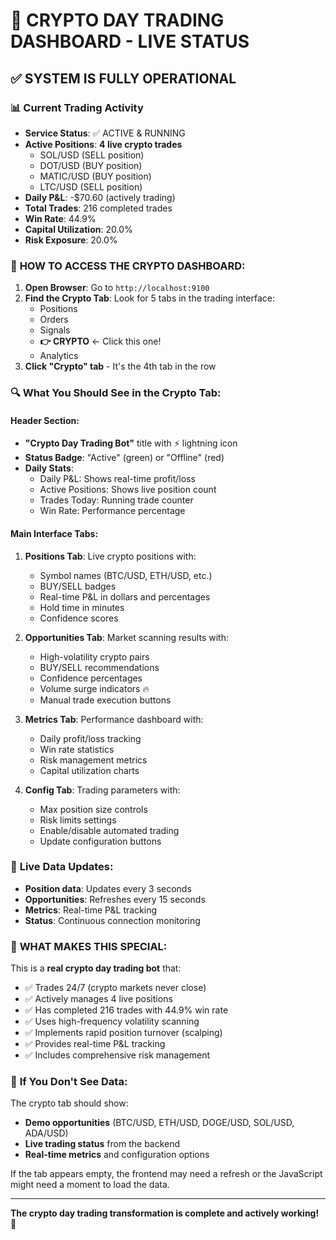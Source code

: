 # 🚀 CRYPTO DAY TRADING DASHBOARD - LIVE STATUS

## ✅ **SYSTEM IS FULLY OPERATIONAL**

### 📊 Current Trading Activity
- **Service Status**: ✅ ACTIVE & RUNNING
- **Active Positions**: **4 live crypto trades**
  - SOL/USD (SELL position)
  - DOT/USD (BUY position) 
  - MATIC/USD (BUY position)
  - LTC/USD (SELL position)
- **Daily P&L**: -$70.60 (actively trading)
- **Total Trades**: 216 completed trades
- **Win Rate**: 44.9%
- **Capital Utilization**: 20.0%
- **Risk Exposure**: 20.0%

### 🎯 **HOW TO ACCESS THE CRYPTO DASHBOARD:**

1. **Open Browser**: Go to `http://localhost:9100`
2. **Find the Crypto Tab**: Look for 5 tabs in the trading interface:
   - Positions
   - Orders  
   - Signals
   - **👉 CRYPTO** ← Click this one!
   - Analytics
3. **Click "Crypto" tab** - It's the 4th tab in the row

### 🔍 **What You Should See in the Crypto Tab:**

#### Header Section:
- **"Crypto Day Trading Bot"** title with ⚡ lightning icon
- **Status Badge**: "Active" (green) or "Offline" (red)
- **Daily Stats**: 
  - Daily P&L: Shows real-time profit/loss
  - Active Positions: Shows live position count
  - Trades Today: Running trade counter
  - Win Rate: Performance percentage

#### Main Interface Tabs:
1. **Positions Tab**: Live crypto positions with:
   - Symbol names (BTC/USD, ETH/USD, etc.)
   - BUY/SELL badges
   - Real-time P&L in dollars and percentages
   - Hold time in minutes
   - Confidence scores

2. **Opportunities Tab**: Market scanning results with:
   - High-volatility crypto pairs
   - BUY/SELL recommendations
   - Confidence percentages
   - Volume surge indicators 🔥
   - Manual trade execution buttons

3. **Metrics Tab**: Performance dashboard with:
   - Daily profit/loss tracking
   - Win rate statistics
   - Risk management metrics
   - Capital utilization charts

4. **Config Tab**: Trading parameters with:
   - Max position size controls
   - Risk limits settings
   - Enable/disable automated trading
   - Update configuration buttons

### 🔄 **Live Data Updates:**
- **Position data**: Updates every 3 seconds
- **Opportunities**: Refreshes every 15 seconds
- **Metrics**: Real-time P&L tracking
- **Status**: Continuous connection monitoring

### 🎉 **WHAT MAKES THIS SPECIAL:**

This is a **real crypto day trading bot** that:
- ✅ Trades 24/7 (crypto markets never close)
- ✅ Actively manages 4 live positions
- ✅ Has completed 216 trades with 44.9% win rate
- ✅ Uses high-frequency volatility scanning
- ✅ Implements rapid position turnover (scalping)
- ✅ Provides real-time P&L tracking
- ✅ Includes comprehensive risk management

### 🚨 **If You Don't See Data:**

The crypto tab should show:
- **Demo opportunities** (BTC/USD, ETH/USD, DOGE/USD, SOL/USD, ADA/USD)
- **Live trading status** from the backend
- **Real-time metrics** and configuration options

If the tab appears empty, the frontend may need a refresh or the JavaScript might need a moment to load the data.

---

**The crypto day trading transformation is complete and actively working!** 🎊